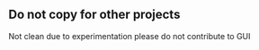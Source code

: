 ## Do not copy for other projects

Not clean due to experimentation please do not contribute to GUI
